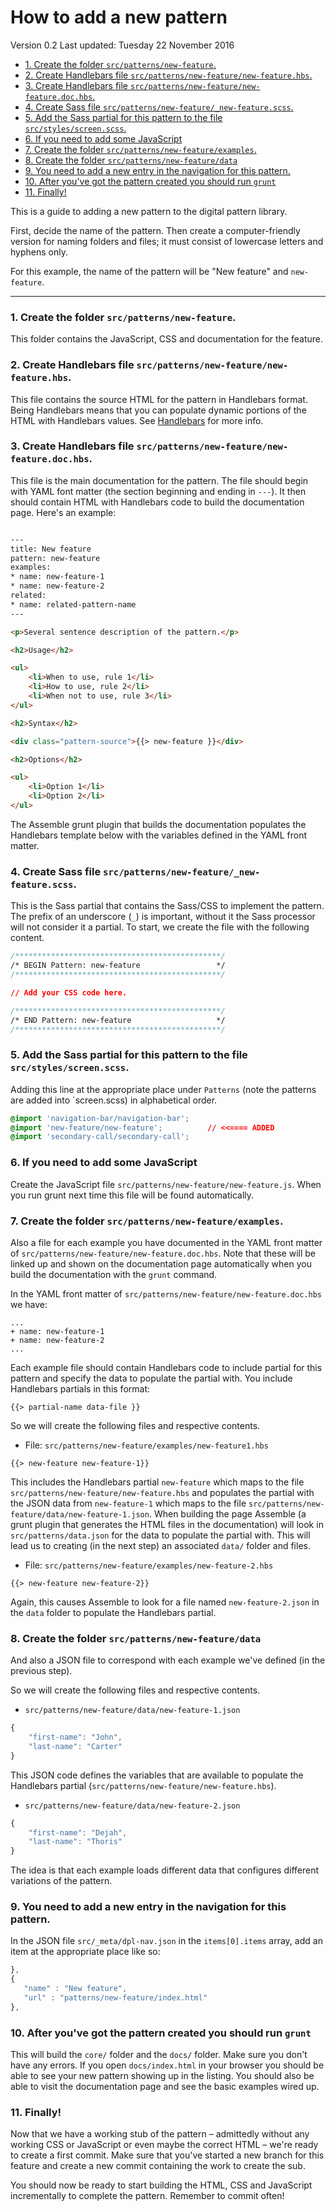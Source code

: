 # How to add a new pattern

Version 0.2
Last updated: Tuesday 22 November 2016

<!-- MarkdownTOC -->

- [1. Create the folder `src/patterns/new-feature`.](#1-create-the-folder-srcpatternsnew-feature)
- [2. Create Handlebars file `src/patterns/new-feature/new-feature.hbs`.](#2-create-handlebars-file-srcpatternsnew-featurenew-featurehbs)
- [3. Create Handlebars file `src/patterns/new-feature/new-feature.doc.hbs`.](#3-create-handlebars-file-srcpatternsnew-featurenew-featuredochbs)
- [4. Create Sass file `src/patterns/new-feature/_new-feature.scss`.](#4-create-sass-file-srcpatternsnew-feature_new-featurescss)
- [5. Add the Sass partial for this pattern to the file `src/styles/screen.scss`.](#5-add-the-sass-partial-for-this-pattern-to-the-file-srcstylesscreenscss)
- [6. If you need to add some JavaScript](#6-if-you-need-to-add-some-javascript)
- [7. Create the folder `src/patterns/new-feature/examples`.](#7-create-the-folder-srcpatternsnew-featureexamples)
- [8. Create the folder `src/patterns/new-feature/data`](#8-create-the-folder-srcpatternsnew-featuredata)
- [9. You need to add a new entry in the navigation for this pattern.](#9-you-need-to-add-a-new-entry-in-the-navigation-for-this-pattern)
- [10. After you've got the pattern created you should run `grunt`](#10-after-youve-got-the-pattern-created-you-should-run-grunt)
- [11. Finally!](#11-finally)

<!-- /MarkdownTOC -->

This is a guide to adding a new pattern to the digital pattern library. 

First, decide the name of the pattern. Then create a computer-friendly version for naming folders and files; it must consist of lowercase letters and hyphens only.

For this example, the name of the pattern will be "New feature" and `new-feature`.




---

### 1. Create the folder `src/patterns/new-feature`. 

This folder contains the JavaScript, CSS and documentation for the feature.




### 2. Create Handlebars file `src/patterns/new-feature/new-feature.hbs`. 

This file contains the source HTML for the pattern in Handlebars format. Being Handlebars means that you can populate dynamic portions of the HTML with Handlebars values. See [Handlebars](http://handlebarsjs.com/) for more info. 




### 3. Create Handlebars file `src/patterns/new-feature/new-feature.doc.hbs`. 

This file is the main documentation for the pattern. The file should begin with YAML font matter (the section beginning and ending in `---`). It then should contain HTML with Handlebars code to build the documentation page. Here's an example:

```html

---
title: New feature
pattern: new-feature
examples:
* name: new-feature-1
* name: new-feature-2
related:
* name: related-pattern-name
---

<p>Several sentence description of the pattern.</p>

<h2>Usage</h2>

<ul>
    <li>When to use, rule 1</li>
    <li>How to use, rule 2</li>
    <li>When not to use, rule 3</li>
</ul>

<h2>Syntax</h2>

<div class="pattern-source">{{> new-feature }}</div>

<h2>Options</h2>

<ul>
    <li>Option 1</li>
    <li>Option 2</li>
</ul>
```

The Assemble grunt plugin that builds the documentation populates the Handlebars template below with the variables defined in the YAML front matter. 




### 4. Create Sass file `src/patterns/new-feature/_new-feature.scss`. 

This is the Sass partial that contains the Sass/CSS to implement the pattern. The prefix of an underscore (`_`) is important, without it the Sass processor will not consider it a partial. To start, we create the file with the following content.

```css
/**********************************************/
/* BEGIN Pattern: new-feature                 */
/**********************************************/

// Add your CSS code here.

/**********************************************/
/* END Pattern: new-feature                   */
/**********************************************/
```




### 5. Add the Sass partial for this pattern to the file `src/styles/screen.scss`.

Adding this line at the appropriate place under `Patterns` (note the patterns are added into `screen.scss) in alphabetical order.

```css
@import 'navigation-bar/navigation-bar';
@import 'new-feature/new-feature';          // <<==== ADDED
@import 'secondary-call/secondary-call';
```




### 6. If you need to add some JavaScript

Create the JavaScript file `src/patterns/new-feature/new-feature.js`. When you run grunt next time this file will be found automatically.




### 7. Create the folder `src/patterns/new-feature/examples`.
Also a file for each example you have documented in the YAML front matter of `src/patterns/new-feature/new-feature.doc.hbs`. Note that these will be linked up and shown on the documentation page automatically when you build the documentation with the `grunt` command.

In the YAML front matter of `src/patterns/new-feature/new-feature.doc.hbs` we have:

```
...
+ name: new-feature-1
+ name: new-feature-2
...
```

Each example file should contain Handlebars code to include partial for this pattern and specify the data to populate the partial with. You include Handlebars partials in this format:

```
{{> partial-name data-file }}
```

So we will create the following files and respective contents.

* File: `src/patterns/new-feature/examples/new-feature1.hbs`

```
{{> new-feature new-feature-1}}
```

This includes the Handlebars partial `new-feature` which maps to the file `src/patterns/new-feature/new-feature.hbs` and populates the partial with the JSON data from `new-feature-1` which maps to the file `src/patterns/new-feature/data/new-feature-1.json`. When building the page Assemble (a grunt plugin that generates the HTML files in the documentation) will look in `src/patterns/data.json` for the data to populate the partial with. This will lead us to creating (in the next step) an associated `data/` folder and files. 

* File: `src/patterns/new-feature/examples/new-feature-2.hbs`

```
{{> new-feature new-feature-2}}
```

Again, this causes Assemble to look for a file named `new-feature-2.json` in the `data` folder to populate the Handlebars partial.




### 8. Create the folder `src/patterns/new-feature/data` 

And also a JSON file to correspond with each example we've defined (in the previous step).
    
So we will create the following files and respective contents.

* `src/patterns/new-feature/data/new-feature-1.json`

```js
{
    "first-name": "John",
    "last-name": "Carter"
}
```

This JSON code defines the variables that are available to populate the Handlebars partial (`src/patterns/new-feature/new-feature.hbs`).

* `src/patterns/new-feature/data/new-feature-2.json`

```js
{
    "first-name": "Dejah",
    "last-name": "Thoris"
}
```

The idea is that each example loads different data that configures different variations of the pattern.




### 9. You need to add a new entry in the navigation for this pattern.

In the JSON file `src/_meta/dpl-nav.json` in the `items[0].items` array, add an item at the appropriate place like so: 

```js
},
{
   "name" : "New feature",
   "url" : "patterns/new-feature/index.html"
},
```




### 10. After you've got the pattern created you should run `grunt` 

This will build the `core/` folder and the `docs/` folder. Make sure you don't have any errors. If you open `docs/index.html` in your browser you should be able to see your new pattern showing up in the listing. You should also be able to visit the documentation page and see the basic examples wired up.




### 11. Finally!

Now that we have a working stub of the pattern – admittedly without any working CSS or JavaScript or even maybe the correct HTML – we're ready to create a first commit. Make sure that you've started a new branch for this feature and create a new commit containing the work to create the sub.

You should now be ready to start building the HTML, CSS and JavaScript incrementally to complete the pattern. Remember to commit often!